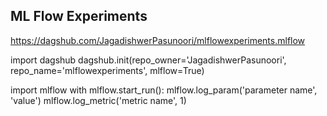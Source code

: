 ## ML Flow Experiments

https://dagshub.com/JagadishwerPasunoori/mlflowexperiments.mlflow

import dagshub
dagshub.init(repo_owner='JagadishwerPasunoori', repo_name='mlflowexperiments', mlflow=True)

import mlflow
with mlflow.start_run():
  mlflow.log_param('parameter name', 'value')
  mlflow.log_metric('metric name', 1)